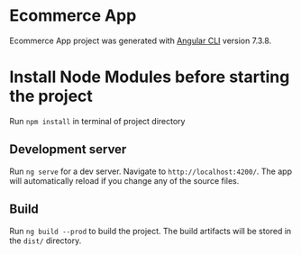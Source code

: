 # Ecommerce App

Ecommerce App project was generated with [Angular CLI](https://github.com/angular/angular-cli) version 7.3.8.

# Install Node Modules before starting the project

Run `npm install` in terminal of project directory

## Development server

Run `ng serve` for a dev server. Navigate to `http://localhost:4200/`. The app will automatically reload if you change any of the source files.

## Build

Run `ng build --prod` to build the project. The build artifacts will be stored in the `dist/` directory.
